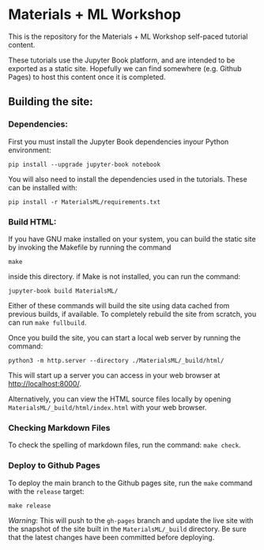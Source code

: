 # Materials + ML Workshop

This is the repository for the Materials + ML Workshop self-paced tutorial content.

These tutorials use the Jupyter Book platform, and are intended to be exported as a static site. Hopefully we can find somewhere (e.g. Github Pages) to host this content once it is completed.

## Building the site:

### Dependencies:

First you must install the Jupyter Book dependencies inyour Python environment:

```
pip install --upgrade jupyter-book notebook
```

You will also need to install the dependencies used in the tutorials. These can be installed with:

```
pip install -r MaterialsML/requirements.txt
```

### Build HTML:

If you have GNU make installed on your system, you can build the static site by invoking the Makefile by running the command
```
make
```

inside this directory. if Make is not installed, you can run the command:

```
jupyter-book build MaterialsML/
```

Either of these commands will build the site using data cached from previous builds, if available. To completely rebuild the site from scratch, you can run `make fullbuild`.

Once you build the site, you can start a local web server by running the command:
```
python3 -m http.server --directory ./MaterialsML/_build/html/
```
This will start up a server you can access in your web browser at [http://localhost:8000/](http://localhost:8000).

Alternatively, you can view the HTML source files locally by opening `MaterialsML/_build/html/index.html` with your web browser.

### Checking Markdown Files

To check the spelling of markdown files, run the command: `make check`.

### Deploy to Github Pages

To deploy the main branch to the Github pages site, run the `make` command with the `release` target:

```
make release
```

*Warning*: This will push to the `gh-pages` branch and update the live site with the snapshot of the site built in the `MaterialsML/_build` directory. Be sure that the latest changes have been committed before deploying.
